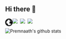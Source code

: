 ## Hi there 👋

<p>
    <a href="https://premnaaath.github.io/">
    <img align="left" width="24px" src="https://raw.githubusercontent.com/iconic/open-iconic/master/svg/globe.svg"  />
    </a>
    <a href="mailto:premnaathvaradharajan@gmail.com">
    <img align="left" width="24px" src="https://cdn.jsdelivr.net/npm/simple-icons@v3/icons/gmail.svg"  />
    </a>
    <a href="https://www.linkedin.com/in/premnaath/">
    <img align="left" width="24px" src="https://cdn.jsdelivr.net/npm/simple-icons@v3/icons/linkedin.svg"  />
    </a>
    <a href="https://twitter.com/premnaaath">
    <img align="left" width="24px" src="https://cdn.jsdelivr.net/npm/simple-icons@v3/icons/twitter.svg"  />
    </a>
    <br>
</p>

![Premnaath's github stats](https://github-readme-stats.vercel.app/api?username=premnaaath&show_icons=true&theme=dark&include_all_commits=true&count_private=true&show_icons=true&hide=issues,stars)
